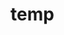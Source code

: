 # temp





















































































































































































































































































































































































































































































































































